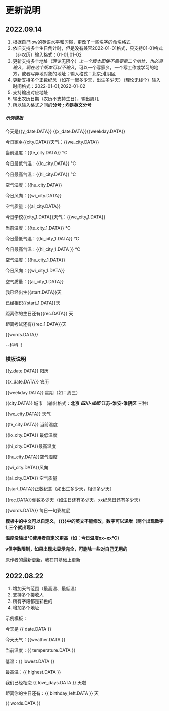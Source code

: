 # 更新说明
## 2022.09.14
1. 根据自己low的英语水平和习惯，更改了一些名字的命名格式
2. 依旧支持多个生日倒计时，但是没有兼容2022-01-01格式，只支持01-01格式（非农历）输入格式：01-01;01-02
3. 更新支持多个地址（理论无限个）*上一个版本即使不需要第二个地址，也必须输入，现在这个版本可以不输入*，可以一个写家乡，一个写工作或学习的地方，或者写异地对象的地址；输入格式：北京;淮阴区
4. 更新支持多个正数纪念（如在一起多少天，出生多少天）（理论无线个）输入时间格式：2022-01-01;2022-01-02
5. 支持输出对应地址
6. 输出农历日期（农历不支持生日），输出周几
7. 所以输入格式之间的**分号 *;* 均是英文分号**

##### 示例模板
今天是{{y_date.DATA}} {{x_date.DATA}}{{weekday.DATA}}

今日家乡{{city.DATA}}天气：{{we_city.DATA}} 

当前温度：{{te_city.DATA}} ℃ 

今日最低气温：{{lo_city.DATA}} ℃ 

今日最高气温：{{hi_city.DATA}} ℃ 

空气湿度：{{hu_city.DATA}} 

今日风向：{{wi_city.DATA}} 

空气质量：{{ai_city.DATA}} 

今日学校{{city_1.DATA}}天气：{{we_city_1.DATA}} 

当前温度：{{te_city_1.DATA}} ℃ 

今日最低气温：{{lo_city_1.DATA}} ℃ 

今日最高气温：{{hi_city_1.DATA }} ℃ 

空气湿度：{{hu_city_1.DATA}} 

今日风向：{{wi_city_1.DATA}} 

空气质量：{{ai_city_1.DATA}} 

我已经出生{{start.DATA}}天 

已经相识{{start_1.DATA}}天

距离你的生日还有{{rec.DATA}} 天 

距离考试还有{{rec_1.DATA}}天

{{words.DATA}} 

--科科 ！

### 模板说明
{{y_date.DATA}} 阳历

{{x_date.DATA}} 农历

{{weekday.DATA}} 星期（如：周三）

{{city.DATA}} 城市 （输出格式：**北京**  ***四川-成都*** **江苏-淮安-淮阴区**  三种）

{{we_city.DATA}} 天气

{{te_city.DATA}} 当前温度

{{lo_city.DATA}} 最低温度

{{hi_city.DATA}}最高温度

{{hu_city.DATA}}空气湿度

{{wi_city.DATA}}风向

{{ai_city.DATA}} 空气质量

{{start.DATA}}正数纪念（如出生多少天，相识多少天）

{{rec.DATA}}倒数多少天（如生日还有多少天，xx纪念日还有多少天）

{{words.DATA}} 每日一句彩虹屁

**模板中的中文可以自定义，{{}}中的英文不能修改，数字可以递增（两个出现数字1,三个就出现2）**

**温度没输出°C使用者自定义更高（如：今日温度xx~xx°C）**

**v信字数限制，如果出现未显示完全，可删除一些对自己无用的**

原作者的最新[更新](./auth_UPGRADE.md)，我在其基础上更新
## 2022.08.22

1. 增加天气范围（最高温、最低温）
2. 支持多个接收人
3. 所有字段都是彩色的
4. 增加多个地址

示例模板：

今天是 {{ date.DATA }}

今天天气：{{weather.DATA }}

当前温度：{{ temperature.DATA }}

低温：{{ lowest.DATA }}

最高温：{{ highest.DATA }}

我们已经相恋 {{ love_days.DATA }} 天啦

距离你的生日还有：{{ birthday_left.DATA }} 天

{{ words.DATA }}
